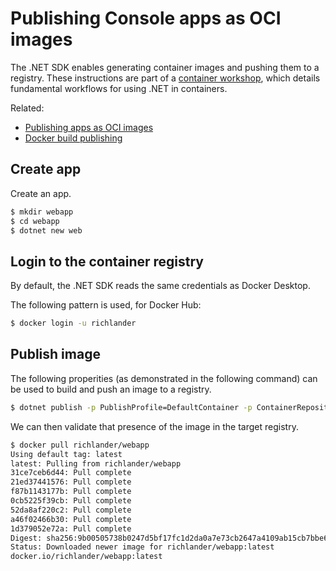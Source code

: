 # Publishing Console apps as OCI images

The .NET SDK enables generating container images and pushing them to a registry. These instructions are part of a [container workshop](README.md), which details fundamental workflows for using .NET in containers.

Related:

- [Publishing apps as OCI images](publish-oci.md)
- [Docker build publishing](dockerfile-samples.md)

## Create app

Create an app.

```bash
$ mkdir webapp
$ cd webapp
$ dotnet new web
```

## Login to the container registry

By default, the .NET SDK reads the same credentials as Docker Desktop.

The following pattern is used, for Docker Hub:

```bash
$ docker login -u richlander
```

## Publish image

The following properities (as demonstrated in the following command) can be used to build and push an image to a registry.

```bash
$ dotnet publish -p PublishProfile=DefaultContainer -p ContainerRepository=richlander/webapp -p ContainerRegistry=docker.io
```

We can then validate that presence of the image in the target registry.

```bash
$ docker pull richlander/webapp
Using default tag: latest
latest: Pulling from richlander/webapp
31ce7ceb6d44: Pull complete 
21ed37441576: Pull complete 
f87b1143177b: Pull complete 
0cb5225f39cb: Pull complete 
52da8af220c2: Pull complete 
a46f02466b30: Pull complete 
1d379052e72a: Pull complete 
Digest: sha256:9b00505738b0247d5bf17fc1d2da0a7e73cb2647a4109ab15cb7bbe647b206f5
Status: Downloaded newer image for richlander/webapp:latest
docker.io/richlander/webapp:latest
```